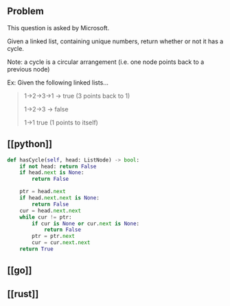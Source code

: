 ## Problem

This question is asked by Microsoft.

Given a linked list, containing unique numbers, return whether or not it has a cycle.

Note: a cycle is a circular arrangement (i.e. one node points back to a previous node)

Ex: Given the following linked lists...

> 1->2->3->1 -> true (3 points back to 1)
>
> 1->2->3 -> false
>
> 1->1 true (1 points to itself)

## [[python]]

```python
def hasCycle(self, head: ListNode) -> bool:
    if not head: return False
    if head.next is None:
        return False

    ptr = head.next
    if head.next.next is None:
        return False
    cur = head.next.next
    while cur != ptr:
        if cur is None or cur.next is None:
            return False
        ptr = ptr.next
        cur = cur.next.next
    return True
```

## [[go]]

## [[rust]]

